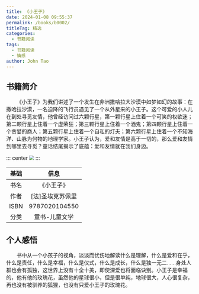 ```yaml
---
title: 《小王子》
date: 2024-01-08 09:55:37
permalink: /books/b0002/
titleTag: 精选
categories:
  - 书籍阅读
tags:
  - 书籍阅读
  - 情感
author: John Tao
---
```

## 书籍简介
&emsp;&emsp;《小王子》为我们讲述了一个发生在非洲撒哈拉大沙漠中如梦如幻的故事：在撒哈拉沙漠，一名迫降的飞行员遇见了一个从外星来的小王子。这个可爱的小人儿在到处寻觅友情，他曾经访问过六颗行星，第一颗行星上住着一个可笑的权欲迷；第二颗行星上住着一个虚荣狂；第三颗行星上住着一个酒鬼；第四颗行星上住着一个贪婪的商人；第五颗行星上住着一个自私的灯夫；第六颗行星上住着一个不知海洋、山脉为何物的地理学家。小王子认为，爱和友情是高于一切的，那么爱和友情到哪里去寻觅？童话结尾揭示了底蕴：爱和友情就在我们身边。

<!-- more -->

::: center
<img src="https://typora-img-1301299232.cos.ap-shanghai.myqcloud.com/img/v2-a3736b5a8acb613a0784b640534150a4_720w.png" style="zoom:80%;" />
::: 

| 基础 |       信息       |
| :--: | :--------------: |
| 书名 |    《小王子》    |
| 作者 | [法]圣埃克苏佩里 |
| ISBN |  9787020104550   |
| 分类 |  童书-儿童文学   |

## 个人感悟

&emsp;&emsp;书中从一个小孩子的视角，淡淡而忧伤地解读什么是理解，什么是爱和在乎，什么是责任，什么是幸福，什么是仪式，什么是成长，什么是独一无二……身处人群也会有孤独，这世界上没有十全十美，即使深爱也将面临诀别。小王子是幸福的，他有他的玫瑰花，虽然他的星球很小，但是很单纯，地球很大，人心很复杂，再也没有被驯养的狐狸，也没有只爱小王子的玫瑰花。
